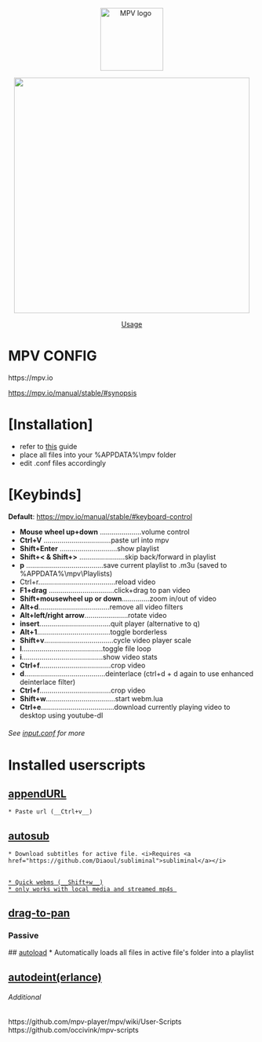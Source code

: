 <p align="center"><img src="http://i.imgur.com/qmxCXRC.png" alt="MPV logo" width="128" height="128"/></p>
<p align="center"><img src="https://i.imgur.com/TpkpA9R.gif" height="480"/></p>
<p align="center"><a href="https://imgur.com/a/ldJ9D">Usage</a></p>
<div class="header">
  <h1>MPV CONFIG</h1>
</div>
https://mpv.io

https://mpv.io/manual/stable/#synopsis

<h1>[Installation]</h1>

* refer to [this](https://github.com/kpganon/Guides/blob/master/mpv%20guide%20v1.3.txt) guide
* place all files into your %APPDATA%\mpv folder
* edit .conf files accordingly

<h1>[Keybinds]</h1>

__Default__: https://mpv.io/manual/stable/#keyboard-control

* __Mouse wheel up+down__ .....................volume control
* __Ctrl+V__ ..................................paste url into mpv
* __Shift+Enter__ .............................show playlist
* __Shift+< & Shift+>__ .......................skip back/forward in playlist
* __p__ .......................................save current playlist to .m3u (saved to %APPDATA%\mpv\Playlists)
* Ctrl+r.......................................reload video
* __F1+drag__ .................................click+drag to pan video
* __Shift+mousewheel up or down__..............zoom in/out of video
* __Alt+d__....................................remove all video filters
* __Alt+left/right arrow__......................rotate video
* __insert__....................................quit player (alternative to q)
* __Alt+1__.....................................toggle borderless
* __Shift+v__...................................cycle video player scale
* __l__.........................................toggle file loop
* __i__.........................................show video stats
* __Ctrl+f__....................................crop video
* __d__.........................................deinterlace (ctrl+d + d again to use enhanced deinterlace filter)
* __Ctrl+f__....................................crop video
* __Shift+w__...................................start webm.lua
* __Ctrl+e__.....................................download currently playing video to desktop using youtube-dl
<h6><i>See <a href="https://github.com/kpganon/MPV/blob/master/input.conf">input.conf</a> for more</i></h6>

<h1>Installed userscripts</h1>

## <a href="https://github.com/jonniek/mpv-scripts/blob/master/appendURL.lua">appendURL</a>
    * Paste url (__Ctrl+v__)
    
## <a href="https://github.com/Argon-/mpv-config/blob/master/scripts/autosub.lua">autosub</a>
    * Download subtitles for active file. <i>Requires <a href="https://github.com/Diaoul/subliminal">subliminal</a></i>
    
## <a href="https://github.com/ElegantMonkey/mpv-webm">
    * Quick webms (__Shift+w__)
    * only works with local media and streamed mp4s 
  
## <a href="https://github.com/occivink/mpv-scripts/blob/master/drag-to-pan.lua">drag-to-pan</a>
      
<h3>Passive</h3>
## <a href="https://github.com/mpv-player/mpv/blob/master/TOOLS/lua/autoload.lua">autoload</a>
    * Automatically loads all files in active file's folder into a playlist
    
## <a href="https://github.com/mpv-player/mpv/blob/master/TOOLS/lua/autodeint.lua">autodeint(erlance)</a>

<h6>Additional</h6>
https://github.com/mpv-player/mpv/wiki/User-Scripts
https://github.com/occivink/mpv-scripts

